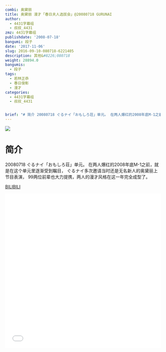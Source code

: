 ```yaml
---
combi: 奥黛丽
title: 奥黛丽 漫才「春日夫人选拔会」@20080718 GURUNAI
author:
  - 4431字幕组
  - 叔叔_4431
zmz: 4431字幕组
publishdate: '2008-07-18'
bangumi: 段子
date: '2017-11-06'
slug: 2016-09-10-080718-6221405
description: 其他&#8226;080718
weight: 28894.0
bangumis:
  - 段子
tags:
  - 若林正恭
  - 春日俊彰
  - 漫才
categories:
  - 4431字幕组
  - 叔叔_4431


brief: "# 简介 20080718 ぐるナイ「おもしろ荘」单元。 在两人爆红的2008年底M-1之前，就是在这个单元里逐渐受到瞩目， ぐるナイ多次邀请当时还是无名新人的奥黛丽上节目表演， 99两位前辈也大力提携，两人的漫才风格在这一年完全成型了。"
---
```

![](https://i.imgur.com/d6Mbxr2.png)
# 简介  
20080718 ぐるナイ「おもしろ荘」单元。
在两人爆红的2008年底M-1之前，就是在这个单元里逐渐受到瞩目，
ぐるナイ多次邀请当时还是无名新人的奥黛丽上节目表演，
99两位前辈也大力提携，两人的漫才风格在这一年完全成型了。


  [BILIBILI](https://www.bilibili.com/video/av6221405/)

  <iframe src="//www.bilibili.com/blackboard/player.html?aid=6221405" width="100%" height="500" frameborder="0" allowfullscreen="allowfullscreen"></iframe>

